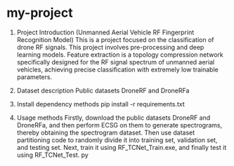 # my-project
1. Project Introduction (Unmanned Aerial Vehicle RF Fingerprint Recognition Model)
This is a project focused on the classification of drone RF signals. This project involves pre-processing and deep learning models. Feature extraction is a topology compression network specifically designed for the RF signal spectrum of unmanned aerial vehicles, achieving precise classification with extremely low trainable parameters.

2. Dataset description
Public datasets DroneRF and DroneRFa

3. Install dependency methods
pip install -r requirements.txt

4. Usage methods
Firstly, download the public datasets DroneRF and DroneRFa, and then perform ECSG on them to generate spectrograms, thereby obtaining the spectrogram dataset. Then use dataset partitioning code to randomly divide it into training set, validation set, and testing set. Next, train it using RF_TCNet_Train.exe, and finally test it using RF_TCNet_Test. py
